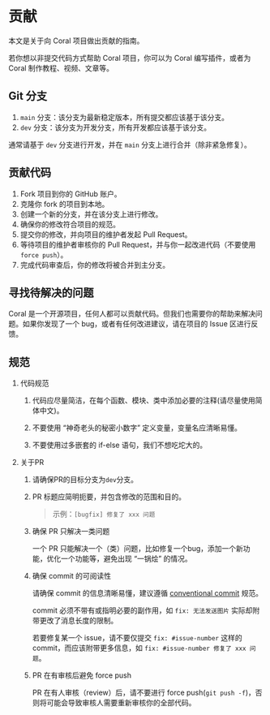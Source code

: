 
# 贡献
本文是关于向 Coral 项目做出贡献的指南。

若你想以非提交代码方式帮助 Coral 项目，你可以为 Coral 编写插件，或者为 Coral 制作教程、视频、文章等。

## Git 分支

1. `main` 分支：该分支为最新稳定版本，所有提交都应该基于该分支。
2. `dev` 分支：该分支为开发分支，所有开发都应该基于该分支。

通常请基于 `dev` 分支进行开发，并在 `main` 分支上进行合并（除非紧急修复）。

## 贡献代码

1. Fork 项目到你的 GitHub 账户。
2. 克隆你 fork 的项目到本地。
3. 创建一个新的分支，并在该分支上进行修改。
4. 确保你的修改符合项目的规范。
5. 提交你的修改，并向项目的维护者发起 Pull Request。
6. 等待项目的维护者审核你的 Pull Request，并与你一起改进代码（不要使用`force push`）。
7. 完成代码审查后，你的修改将被合并到主分支。

## 寻找待解决的问题

Coral 是一个开源项目，任何人都可以贡献代码。但我们也需要你的帮助来解决问题。如果你发现了一个 bug，或者有任何改进建议，请在项目的 Issue 区进行反馈。

## 规范

1. 代码规范

    1. 代码应尽量简洁，在每个函数、模块、类中添加必要的注释(请尽量使用简体中文)。

    2. 不要使用 “神奇老头的秘密小数字” 定义变量，变量名应清晰易懂。

    3. 不要使用过多嵌套的 if-else 语句，我们不想吃坨大的。

2. 关于PR

    1. 请确保PR的目标分支为`dev`分支。

    2. PR 标题应简明扼要，并包含修改的范围和目的。
        > 示例：`[bugfix] 修复了 xxx 问题`

    3. 确保 PR 只解决一类问题

        一个 PR 只能解决一个（类）问题，比如修复一个bug，添加一个新功能，优化一个功能等，避免出现 “一锅烩” 的情况。

    4. 确保 commit 的可阅读性

        请确保 commit 的信息清晰易懂，建议遵循 [conventional commit](https://www.conventionalcommits.org/en/v1.0.0/) 规范。
        
        commit 必须不带有或指明必要的副作用，如 `fix: 无法发送图片` 实际却附带更改了消息长度的限制。

        若要修复某一个 issue，请不要仅提交 `fix: #issue-number` 这样的 commit，而应该附带更多信息，如 `fix: #issue-number 修复了 xxx 问题`。

    5. PR 在有审核后避免 force push
        
        PR 在有人审核（review）后，请不要进行 force push(`git push -f`)，否则将可能会导致审核人需要重新审核你的全部代码。